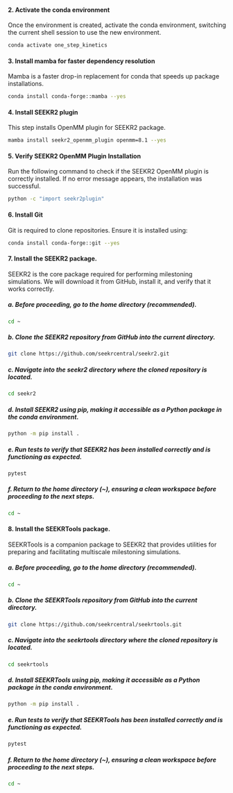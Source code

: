 #### 2. Activate the conda environment
Once the environment is created, activate the conda environment, switching the current shell session to use the new environment.
```sh
conda activate one_step_kinetics
```

#### 3. Install mamba for faster dependency resolution
Mamba is a faster drop-in replacement for conda that speeds up package installations.
```sh
conda install conda-forge::mamba --yes
```

#### 4. Install SEEKR2 plugin
This step installs OpenMM plugin for SEEKR2 package.
```sh
mamba install seekr2_openmm_plugin openmm=8.1 --yes
```
#### 5. Verify SEEKR2 OpenMM Plugin Installation
Run the following command to check if the SEEKR2 OpenMM plugin is correctly installed. If no error message appears, the installation was successful.
```sh
python -c "import seekr2plugin"
```

#### 6. Install Git
Git is required to clone repositories. Ensure it is installed using:

```sh
conda install conda-forge::git --yes
```

#### 7. Install the SEEKR2 package.
SEEKR2 is the core package required for performing milestoning simulations. We will download it from GitHub, install it, and verify that it works correctly.

##### a. Before proceeding, go to the home directory (recommended).
```sh
cd ~
```
##### b. Clone the SEEKR2 repository from GitHub into the current directory.
```sh
git clone https://github.com/seekrcentral/seekr2.git
```
##### c. Navigate into the seekr2 directory where the cloned repository is located.
```sh
cd seekr2
```
##### d. Install SEEKR2 using pip, making it accessible as a Python package in the conda environment.
```sh
python -m pip install .
```
##### e. Run tests to verify that SEEKR2 has been installed correctly and is functioning as expected.
```sh
pytest
```
##### f. Return to the home directory (~), ensuring a clean workspace before proceeding to the next steps.
```sh
cd ~
```

#### 8. Install the SEEKRTools package.
SEEKRTools is a companion package to SEEKR2 that provides utilities for preparing and facilitating multiscale milestoning simulations.

##### a. Before proceeding, go to the home directory (recommended).
```sh
cd ~
```
##### b. Clone the SEEKRTools repository from GitHub into the current directory.
```sh
git clone https://github.com/seekrcentral/seekrtools.git
```
##### c. Navigate into the seekrtools directory where the cloned repository is located.
```sh
cd seekrtools
```
##### d. Install SEEKRTools using pip, making it accessible as a Python package in the conda environment.
```sh
python -m pip install .
```
##### e. Run tests to verify that SEEKRTools has been installed correctly and is functioning as expected.
```sh
pytest
```
##### f. Return to the home directory (~), ensuring a clean workspace before proceeding to the next steps.
```sh
cd ~
```
